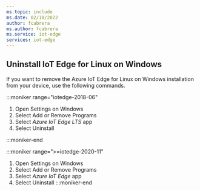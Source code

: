 ```yaml
---
ms.topic: include
ms.date: 02/10/2022
author: fcabrera
ms.author: fcabrera
ms.service: iot-edge
services: iot-edge
---
```


## Uninstall IoT Edge for Linux on Windows

If you want to remove the Azure IoT Edge for Linux on Windows installation from your device, use the following commands.

<!-- 1.1 -->
:::moniker range="iotedge-2018-06"

1. Open Settings on Windows
2. Select Add or Remove Programs
3. Select _Azure IoT Edge LTS_ app
4. Select Uninstall

:::moniker-end
<!-- end 1.1 -->

<!-- iotedge-2020-11 -->
:::moniker range=">=iotedge-2020-11"

1. Open Settings on Windows
2. Select Add or Remove Programs
3. Select _Azure IoT Edge_ app
4. Select Uninstall
:::moniker-end
<!-- end iotedge-2020-11 -->